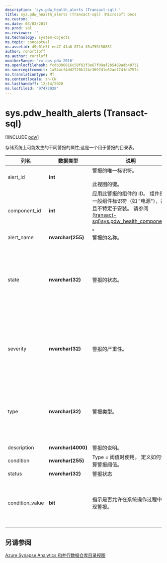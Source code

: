 ```yaml
---
description: 'sys.pdw_health_alerts (Transact-sql) '
title: sys.pdw_health_alerts (Transact-sql) |Microsoft Docs
ms.custom: ''
ms.date: 03/03/2017
ms.prod: sql
ms.reviewer: ''
ms.technology: system-objects
ms.topic: conceptual
ms.assetid: 49c01e5f-ee47-41a0-871d-35a759f50851
author: ronortloff
ms.author: rortloff
monikerRange: '>= aps-pdw-2016'
ms.openlocfilehash: fcdb396016c58f82f3e67f08af2b5489adb40731
ms.sourcegitcommit: 1a544cf4dd2720b124c3697d1e62ae7741db757c
ms.translationtype: MT
ms.contentlocale: zh-CN
ms.lasthandoff: 12/14/2020
ms.locfileid: "97472938"
---
```

# <a name="syspdw_health_alerts-transact-sql"></a>sys.pdw_health_alerts (Transact-sql) 
[!INCLUDE [pdw](../../includes/applies-to-version/pdw.md)]

  存储系统上可能发生的不同警报的属性;这是一个用于警报的目录表。  
  
|列名|数据类型|说明|范围|  
|-----------------|---------------|-----------------|-----------|  
|alert_id|**int**|警报的唯一标识符。<br /><br /> 此视图的键。|NOT NULL|  
|component_id|**int**|应用此警报的组件的 ID。 组件是一般组件标识符（如 "电源"），并且不特定于安装。 请参阅 [&#40;transact-sql&#41;sys.pdw_health_components ](../../relational-databases/system-catalog-views/sys-pdw-health-components-transact-sql.md)。|NOT NULL|  
|alert_name|**nvarchar(255)**|警报的名称。|NOT NULL|  
|state|**nvarchar(32)**|警报的状态。|NOT NULL<br /><br /> 可能的值：<br /><br /> 营业<br /><br /> 'NonOperational'<br /><br /> 降级<br /><br /> 因|  
|severity|**nvarchar(32)**|警报的严重性。|NOT NULL<br /><br /> 可能的值：<br /><br /> 条<br /><br /> 出现<br /><br /> 条|  
|type|**nvarchar(32)**|警报类型。|NOT NULL<br /><br /> 可能的值：<br /><br /> StatusChange-设备状态已更改。<br /><br /> 阈值-值超出了阈值。|  
|description|**nvarchar(4000)**|警报的说明。|NOT NULL|  
|condition|**nvarchar(255)**|Type = 阈值时使用。 定义如何计算警报阈值。|Null|  
|status|**nvarchar(32)**|警报状态|Null|  
|condition_value|**bit**|指示是否允许在系统操作过程中出现警报。|Null<br /><br /> 可能值<br /><br /> 0-不生成警报。<br /><br /> 1-生成警报。|  
  
## <a name="see-also"></a>另请参阅  
 [Azure Synapse Analytics 和并行数据仓库目录视图](../../relational-databases/system-catalog-views/sql-data-warehouse-and-parallel-data-warehouse-catalog-views.md)  
  
  
